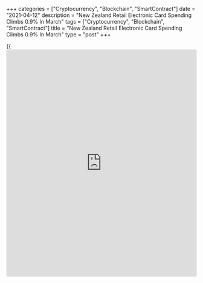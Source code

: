 +++
categories = ["Cryptocurrency", "Blockchain", "SmartContract"]
date = "2021-04-12"
description = "New Zealand Retail Electronic Card Spending Climbs 0.9% In March"
tags = ["Cryptocurrency", "Blockchain", "SmartContract"]
title = "New Zealand Retail Electronic Card Spending Climbs 0.9% In March"
type = "post"
+++

{{<iframe id="large-banner" src="https://www.bounty.group/#slide=10.0" width="100%" height="600" scrolling="no" style="border: 0px solid rgb(216, 221, 230); border-radius: 3px;">}}

The value of retail electronic card spending in New Zealand advanced a
seasonally adjusted 0.9 percent on month in March, Statistics New
Zealand said on Tuesday.

That followed the 2.5 percent drop in February.

Spending in the core retail industries rose 0.7 percent on month.

"Despite spending constraints for the first week of March due to
Auckland's return to alert level 3 lockdown, card sales rebounded from a
lackluster February," retail statistics manager Kathy Hicks said.
"Recent monthly falls in the consumables sector reflect the softer
growth in this industry following the much higher spending levels seen
since the COVID-19 outbreak in March 2020."

On a yearly basis, retail card spending jumped 5.1 percent after sinking
5.3 percent in the previous month.

The total value of electronic card spending, including the two non-
retail categories (services and other non-retail) increased by NZ$152
million (2 percent) compared with February.

By industry, the movements were: durables, up NZ$29 million (1.8
percent); motor vehicles (excluding fuel), up NZ$7.9 million (4.1
percent); fuel, up NZ$5.8 million (1.1 percent); apparel, down NZ$7.5
million (2.4 percent); and consumables, down NZ$74 million (3.3
percent).

Cardholders made 159 million transactions across all industries in March
2021, with an average value of NZ$50 per transaction.

For the first quarter of 2021, spending in the retail industries fell
NZ$330 million (1.9 percent) on quarter and spending in the core retail
industries fell NZ$359 million (2.4 percent).

By industry, the movements were: durables, up NZ$70 million (1.5
percent); motor vehicles (excluding fuel), down NZ$16 million (2.7
percent); fuel, down NZ$32 million (2.0 percent); apparel, down NZ$63
million (6.2 percent); and consumables, down NZ$92 million (1.4
percent).

The non-retail (excluding services) category was down NZ$155 million
(3.1 percent) and the services category was down NZ$19 million (2
percent).

The total value of electronic card spending, including the two non-
retail categories (services and other non-retail) fell by NZ$387 million
(1.7 percent) compared with the December 2020 quarter.

For comments and feedback [contact](https://www.playgroundfx.com/contact/): editorial@rtt[news](https://www.letsplayfx.com/blog/forex-news-website/).com

[Economic News][1]

 **What parts of the world are seeing the best (and worst) economic
performances lately? Click[here][2] to check out our [Econ Scorecard][2]
and find out! See up-to-the-moment [ranking](https://www.playgroundfx.com/blog/crypto-exchange-ranking/)s for the best and worst
performers in [GDP][2], [unemployment rate][3], [inflation][4] and much
more.**

   1. www.rtt[news](https://www.letsplayfx.com/blog/forex-news-website/).com/Content/EconomicNews.aspx
   2. www.rtt[news](https://www.letsplayfx.com/blog/forex-news-website/).com/economic-scorecard/world-rank/GDP/highest-performance.aspx
   3. www.rtt[news](https://www.letsplayfx.com/blog/forex-news-website/).com/economic-scorecard/world-rank/unemployment-rate/lowest-performance.aspx
   4. www.rtt[news](https://www.letsplayfx.com/blog/forex-news-website/).com/economic-scorecard/world-rank/CPI/highest-performance.aspx
